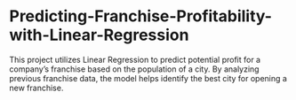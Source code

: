 # Predicting-Franchise-Profitability-with-Linear-Regression
This project utilizes Linear Regression to predict potential profit for a company’s franchise based on the population of a city. By analyzing previous franchise data, the model helps identify the best city for opening a new franchise.
